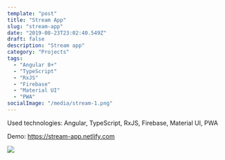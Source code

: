```yaml
---
template: "post"
title: "Stream App"
slug: "stream-app"
date: "2019-08-23T23:02:40.549Z"
draft: false
description: "Stream app"
category: "Projects"
tags:
  - "Angular 8+"
  - "TypeScript"
  - "RxJS"
  - "Firebase"
  - "Material UI"
  - "PWA"
socialImage: "/media/stream-1.png"
---
```


Used technologies: Angular, TypeScript, RxJS, Firebase, Material UI, PWA

Demo: <https://stream-app.netlify.com>


![](/media/stream-1.png)
